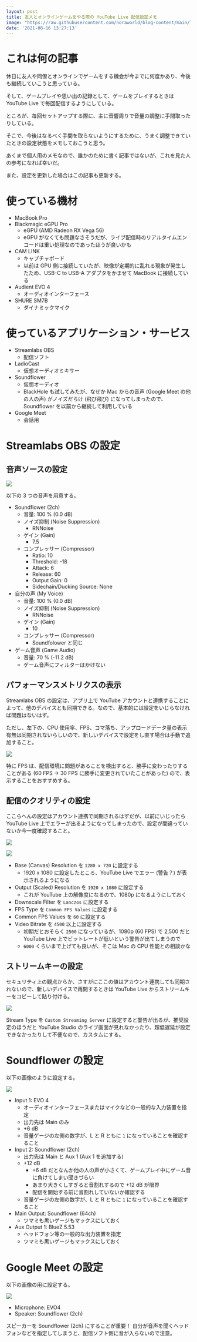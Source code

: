 ```yaml
---
layout: post
title: 友人とオンラインゲームをやる際の YouTube Live 配信設定メモ
image: "https://raw.githubusercontent.com/noraworld/blog-content/main/live-streaming-configuration/streamlabs_obs.png"
date: '2021-08-16 13:27:13'
---
```


# これは何の記事
休日に友人や同僚とオンラインでゲームをする機会が今までに何度かあり、今後も継続していこうと思っている。

そして、ゲームプレイや思い出の記録として、ゲームをプレイするときは YouTube Live で毎回配信するようにしている。

ところが、毎回セットアップする際に、主に音響周りで音量の調整に手間取ったりしている。

そこで、今後はなるべく手間を取らないようにするために、うまく調整できていたときの設定状態をメモしておこうと思う。

あくまで個人用のメモなので、誰かのために書く記事ではないが、これを見た人の参考になれば幸いだ。

また、設定を更新した場合はこの記事も更新する。

# 使っている機材
* MacBook Pro
* Blackmagic eGPU Pro
  * eGPU (AMD Radeon RX Vega 56)
  * eGPU がなくても問題なさそうだが、ライブ配信時のリアルタイムエンコードは重い処理なのであったほうが良いかも
* CAM LINK
  * キャプチャボード
  * 以前は GPU 側に接続していたが、映像が定期的に乱れる現象が発生したため、USB-C to USB-A アダプタをかませて MacBook に接続している
* Audient EVO 4
  * オーディオインターフェース
* SHURE SM7B
  * ダイナミックマイク

# 使っているアプリケーション・サービス
* Streamlabs OBS
  * 配信ソフト
* LadioCast
  * 仮想オーディオミキサー
* Soundflower
  * 仮想オーディオ
  * BlackHole も試してみたが、なぜか Mac からの音声 (Google Meet の他の人の声) がノイズだらけ (飛び飛び) になってしまったので、Soundflower を以前から継続して利用している
* Google Meet
  * 会話用

# Streamlabs OBS の設定
## 音声ソースの設定
![](https://raw.githubusercontent.com/noraworld/blog-content/main/live-streaming-configuration/Screen-Shot-2021-08-15-at-22.14.39.png)

以下の 3 つの音声を用意する。

* Soundflower (2ch)
  * 音量: 100 % (0.0 dB)
  * ノイズ抑制 (Noise Suppression)
      * RNNoise
  * ゲイン (Gain)
      * 7.5
  * コンプレッサー (Compressor)
      * Ratio: 10
      * Threshold: -18
      * Attack: 6
      * Release: 60
      * Output Gain: 0
      * Sidechain/Ducking Source: None
* 自分の声 (My Voice)
  * 音量: 100 % (0.0 dB)
  * ノイズ抑制 (Noise Suppression)
      * RNNoise
  * ゲイン (Gain)
      * 10
  * コンプレッサー (Compressor)
      * Soundfolower と同じ
* ゲーム音声 (Game Audio)
  * 音量: 70 % (-11.2 dB)
  * ゲーム音声にフィルターはかけない

## パフォーマンスメトリクスの表示
Streamlabs OBS の設定は、アプリ上で YouTube アカウントと連携することによって、他のデバイスとも同期できる。なので、基本的には設定をいじらなければ問題はないはず。

ただし、左下の、CPU 使用率、FPS、コマ落ち、アップロードデータ量の表示有無は同期されないらしいので、新しいデバイスで設定をし直す場合は手動で追加すること。

![](https://raw.githubusercontent.com/noraworld/blog-content/main/live-streaming-configuration/Screen-Shot-2021-08-16-at-21.36.59.png)

特に FPS は、配信環境に問題があることを検出すると、勝手に変わったりすることがある (60 FPS → 30 FPS に勝手に変更されていたことがあった) ので、表示することをおすすめする。

## 配信のクオリティの設定
ここらへんの設定はアカウント連携で同期されるはずだが、以前にいじったら YouTube Live 上でエラーが出るようになってしまったので、設定が間違っていないか今一度確認すること。

![](https://raw.githubusercontent.com/noraworld/blog-content/main/live-streaming-configuration/Screen-Shot-2021-08-16-at-22.09.26.png)

![](https://raw.githubusercontent.com/noraworld/blog-content/main/live-streaming-configuration/Screen-Shot-2021-08-16-at-22.09.55.png)

* Base (Canvas) Resolution を `1280 x 720` に設定する
  * 1920 x 1080 に設定したところ、YouTube Live でエラー (警告？) が表示されるようになる
* Output (Scaled) Resolution を `1920 x 1080` に設定する
  * これが YouTube 上の解像度になるので、1080p になるようにしておく
* Downscale Filter を `Lanczos` に設定する
* FPS Type を `Common FPS Values` に設定する
* Common FPS Values を `60` に設定する
* Video Bitrate を `4500` 以上に設定する
  * 初期だとおそらく `2500` になっているが、1080p (60 FPS) で 2,500 だと YouTube Live 上でビットレートが低いという警告が出てしまうので
  * `6000` くらいまで上げても良いが、そこは Mac の CPU 性能との相談かな

## ストリームキーの設定
セキュリティ上の観点からか、さすがにここの値はアカウント連携しても同期されないので、新しいデバイスで再開するときは YouTube Live からストリームキーをコピーして貼り付ける。

![](https://raw.githubusercontent.com/noraworld/blog-content/main/live-streaming-configuration/Screen-Shot-2021-08-16-at-22.10.31.png)

Stream Type を `Custom Streaming Server` に設定すると警告が出るが、推奨設定のほうだと YouTube Studio のライブ画面が見れなかったり、超低遅延が設定できなかったりして不便なので、カスタムにする。

# Soundflower の設定
以下の画像のように設定する。

![](https://raw.githubusercontent.com/noraworld/blog-content/main/live-streaming-configuration/Screen-Shot-2021-08-15-at-22.10.57.png)

* Input 1: EVO 4
  * オーディオインターフェースまたはマイクなどの一般的な入力装置を指定
  * 出力先は Main のみ
  * +6 dB
  * 音量ゲージの左側の数字が、L と R ともに `1` になっていることを確認すること
* Input 2: Soundflower (2ch)
  * 出力先は Main と Aux 1 (Aux 1 を追加する)
  * +12 dB
      * +6 dB だとなんか他の人の声が小さくて、ゲームプレイ中にゲーム音に負けてしまい聞きづらい
      * あまり大きくしすぎると音割れするので +12 dB が限界
      * 配信を開始する前に音割れしていないか確認する
  * 音量ゲージの左側の数字が、L と R ともに `1` になっていることを確認すること
* Main Output: Soundflower (64ch)
  * ツマミも黒いゲージもマックスにしておく
* Aux Output 1: BlueZ 5.53
  * ヘッドフォン等の一般的な出力装置を指定
  * ツマミも黒いゲージもマックスにしておく

# Google Meet の設定
以下の画像の用に設定する。

![](https://raw.githubusercontent.com/noraworld/blog-content/main/live-streaming-configuration/Screen-Shot-2021-08-16-at-21.12.15-1.png)

* Microphone: EVO4
* Speaker: Soundflower (2ch)

スピーカーを Soundflower (2ch) にすることが重要！ 自分が音声を聞くヘッドフォンなどを指定してしまうと、配信ソフト側に音が入らないので注意。
